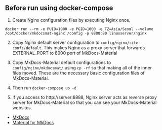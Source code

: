 ## Before run using docker-compose

1. Create Nginx configuration files by executing Nginx once.
```docker
docker run --rm -e PUID=1000 -e PGID=1000 -e TZ=Asia/Seoul --volume /opt/docker/mkdocsmat-nginx:/config -p 8888:80 linuxserver/nginx
```

2. Copy Nginx default server configuration to `config/nginx/site-confs/default`. This makes Nginx as a proxy server that forwards EXTERNAL_PORT to 8000 port of MkDocs-Material

3. Copy MkDocs-Material default configurations to `config/nginx/mkdocsmat/` using `cp -rf` so that making all of the inner files moved. These are the necessary basic configuration files of MkDocs-Material.

4. Then run `docker-compose up -d`

5. If you access to http://server:8888, Nginx server acts as reverse proxy server for MkDocs-Material so that you can see your MkDocs-Material websites.

- [MkDocs](https://www.mkdocs.org/)
- [Material for MkDocs](https://github.com/squidfunk/mkdocs-material)

